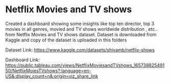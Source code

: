 # Netflix Movies and TV shows

Created a dashboard showing some insights like top ten director, top 3 movies in all genres, movied and TV shows worldwide distribution , etc.. from Netflix Movies and TV shows dataset.
Dataset is downloaded from Kaggle and copy of the dataset is uploaded in this folders

Dataset Link: https://www.kaggle.com/datasets/shivamb/netflix-shows

Dashboard Link: https://public.tableau.com/views/NetflixMoviesandTVshows_16573882549150/NetflixMoiesTVshows?:language=en-US&:display_count=n&:origin=viz_share_link
